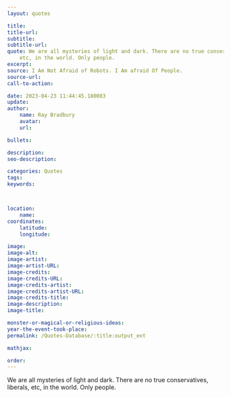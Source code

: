 ```yaml
---
layout: quotes

title:
title-url:
subtitle:
subtitle-url:
quote: We are all mysteries of light and dark. There are no true conservatives, liberals,
    etc, in the world. Only people.
excerpt:
source: I Am Not Afraid of Robots. I Am afraid Of People.
source-url:
call-to-action:

date: 2023-04-23 11:44:45.180083
update:
author:
    name: Ray Bradbury
    avatar:
    url:

bullets:

description:
seo-description:

categories: Quotes
tags:
keywords:



location:
    name:
coordinates:
    latitude:
    longitude:

image:
image-alt:
image-artist:
image-artist-URL:
image-credits:
image-credits-URL:
image-credits-artist:
image-credits-artist-URL:
image-credits-title:
image-description:
image-title:

monster-or-magical-or-religious-ideas:
year-the-event-took-place:
permalink: /Quotes-Database/:title:output_ext

mathjax:

order:
---
```

We are all mysteries of light and dark. There are no true conservatives, liberals, etc, in the world. Only people.